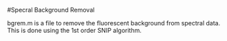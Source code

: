 #Specral Background Removal

bgrem.m is a file to remove the fluorescent background from spectral data.
This is done using the 1st order SNIP algorithm.
